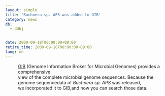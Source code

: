 ```yaml
---
layout: simple
title: 'Buchnera sp. APS was added to GIB'
category: news
db:
  - ddbj


date: 2000-09-18T00:00:00+09:00
retire_time: 2000-09-18T00:00:00+09:00
lang: en
---
```


<html>
<dd><a href="/services/past-services-e.html#gib">GIB</a> (Genome Information Broker for Microbial Genomes) provides a comprehensive<br>view of the complete microbial genome sequences. Because the genome sequencedata of <i>Buchnera sp. APS</i> was released,<br>we incorporated it to GIB,and now you can search those data.</dd>
</html>
